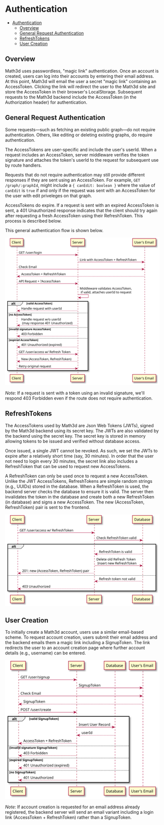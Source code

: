 # Authentication

- [Authentication](#authentication)
  - [Overview](#overview)
  - [General Request Authentication](#general-request-authentication)
  - [RefreshTokens](#refreshtokens)
  - [User Creation](#user-creation)

## Overview

Math3d uses passwordless, "magic link" authentication. Once an account is created, users can log into their accounts by entering their email address. At this point, Math3d will email the user a secret "magic link" containing an AccessToken. Clicking the link will redirect the user to the Math3d site and store the AccessToken in their browser's LocalStorage. Subsequent requests to the Math3d backend include the AccessToken (in the Authorization header) for authentication.

## General Request Authentication

Some requests—such as fetching an existing public graph—do not require authentication. Others, like editing or deleting existing graphs, do require authentication.

The AccessTokens are user-specific and include the user's userId. When a request includes an AccessToken, server middleware verifies the token signature and attaches the token's userId to the request for subsequent use by route handlers.

Requests that do not require authentication may still provide different responses if they are sent using an AccessToken. For example, `GET /graph/:graphId`, might include a `{ canEdit: boolean }` where the value of `canEdit` is `true` if and only if the request was sent with an AccessToken for the user with edit priveleges on that graph.

AccessTokens do expire. If a request is sent with an expired AccessToken is sent, a 401 Unauthorized response indicates that the client should try again after requesting a fresh AccessToken using their RefreshToken. This process is described below.

This general authentication flow is shown below.

<img src="./diagrams/auth/general_auth_sequence.svg" />

_Note:_ If a request is sent with a token using an invalid signature, we'll respond 403 Forbidden even if the route does not require authentication.

## RefreshTokens

The AccessTokens used by Math3d are Json Web Tokens (JWTs), signed by the Math3d backend using its secret key. The JWTs are also validated by the backend using the secret key. The secret key is stored in memory allowing tokens to be issued and verified without database access.

Once issued, a single JWT cannot be revoked. As such, we set the JWTs to expire after a relatively short time (say, 30 minutes). In order that the user not need to login every 30 minutes, the secret link also includes a RefreshToken that can be used to request new AccessTokens.

A RefreshToken can only be used once to request a new AccessToken. Unlike the JWT AccessTokens, RefreshTokens are simple random strings (e.g., UUIDs) stored in the database. When a RefreshToken is used, the backend server checks the database to ensure it is valid. The server then invalidates the token in the database and create both a new RefreshToken (in database) and signs a new AccessToken. The new (AccessToken, RefreshToken) pair is sent to the frontend.

<img src="./diagrams/auth/refresh_sequence.svg" />

## User Creation

To initially create a Math3d account, users use a similar email-based scheme. To request account creation, users submit their email address and the backend emails them a magic link including a SignupToken. The link redirects the user to an account creation page where further account details (e.g., username) can be entered.

<img src="./diagrams/auth/signup_sequence.svg" />

_Note:_ If account creation is requested for an email address already registered, the backend server will send an email variant including a login link (AccessToken + RefreshToken) rather than a SignupToken.
